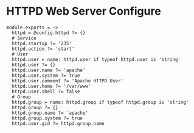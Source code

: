 
# HTTPD Web Server Configure

    module.exports = ->
      httpd = @config.httpd ?= {}
      # Service
      httpd.startup ?= '235'
      httpd.action ?= 'start'
      # User
      httpd.user = name: httpd.user if typeof httpd.user is 'string'
      httpd.user ?= {}
      httpd.user.name ?= 'apache'
      httpd.user.system ?= true
      httpd.user.comment ?= 'Apache HTTPD User'
      httpd.user.home ?= '/var/www'
      httpd.user.shell ?= false
      # Group
      httpd.group = name: httpd.group if typeof httpd.group is 'string'
      httpd.group ?= {}
      httpd.group.name ?= 'apache'
      httpd.group.system ?= true
      httpd.user.gid ?= httpd.group.name
